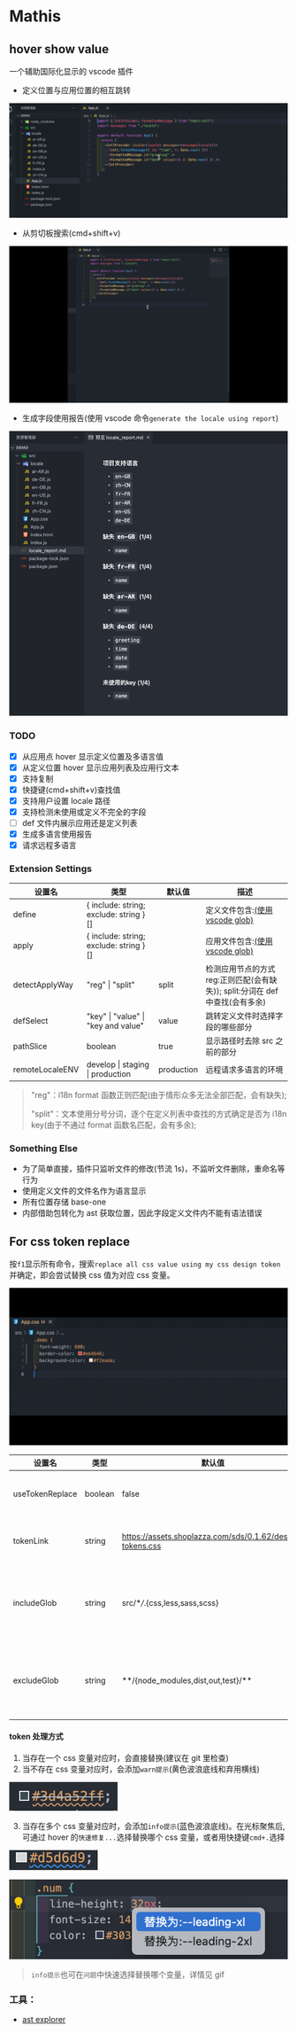 # Mathis

## hover show value

一个辅助国际化显示的 vscode 插件

- 定义位置与应用位置的相互跳转

![](https://github.com/cheapCoder/mathis/blob/develop/img/intro.gif?raw=true)

- 从剪切板搜索(cmd+shift+v)

![](https://github.com/cheapCoder/mathis/blob/develop/img/search.gif?raw=true)

- 生成字段使用报告(使用 vscode 命令`generate the locale using report`)

![](https://github.com/cheapCoder/mathis/blob/develop/img/report.png?raw=true)

### TODO

- [x] 从应用点 hover 显示定义位置及多语言值
- [x] 从定义位置 hover 显示应用列表及应用行文本
- [x] 支持复制
- [x] 快捷键(cmd+shift+v)查找值
- [x] 支持用户设置 locale 路径
- [x] 支持检测未使用或定义不完全的字段
- [ ] def 文件内展示应用还是定义列表
- [x] 生成多语言使用报告
- [x] 请求远程多语言

### Extension Settings

| 设置名          | 类型                                   | 默认值     | 描述                                                                                                   |
| --------------- | -------------------------------------- | ---------- | ------------------------------------------------------------------------------------------------------ |
| define          | { include: string; exclude: string }[] |            | 定义文件包含:[(使用 vscode glob)](https://code.visualstudio.com/api/references/vscode-api#GlobPattern) |
| apply           | { include: string; exclude: string }[] |            | 应用文件包含:[(使用 vscode glob)](https://code.visualstudio.com/api/references/vscode-api#GlobPattern) |
| detectApplyWay  | "reg" \| "split"                       | split      | 检测应用节点的方式<br />reg:正则匹配(会有缺失)); split:分词在 def 中查找(会有多余)                     |
| defSelect       | "key" \| "value" \| "key and value"    | value      | 跳转定义文件时选择字段的哪些部分                                                                       |
| pathSlice       | boolean                                | true       | 显示路径时去除 src 之前的部分                                                                          |
| remoteLocaleENV | develop \| staging \| production       | production | 远程请求多语言的环境                                                                                   |

> "reg"：i18n format 函数正则匹配(由于情形众多无法全部匹配，会有缺失);
>
> "split"：文本使用分号分词，逐个在定义列表中查找的方式确定是否为 i18n key(由于不通过 format 函数名匹配，会有多余);

### Something Else

- 为了简单直接，插件只监听文件的修改(节流 1s)，不监听文件删除，重命名等行为
- 使用定义文件的文件名作为语言显示
- 所有位置存储 base-one
- 内部借助包转化为 ast 获取位置，因此字段定义文件内不能有语法错误

## For css token replace

按`f1`显示所有命令，搜索`replace all css value using my css design token`并确定，即会尝试替换 css 值为对应 css 变量。

![](https://github.com/cheapCoder/mathis/blob/develop/img/replace.gif?raw=true)

| 设置名          | 类型    | 默认值                                                    | 描述                                                                                                           |
| --------------- | ------- | --------------------------------------------------------- | -------------------------------------------------------------------------------------------------------------- |
| useTokenReplace | boolean | false                                                     | 是否开启主题升级功能                                                                                           |
| tokenLink       | string  | https://assets.shoplazza.com/sds/0.1.62/design-tokens.css | 主题升级的 css 链接                                                                                            |
| includeGlob     | string  | src/\*_/_.{css,less,sass,scss}                            | 主题升级涉及文件包含:[(使用 vscode glob)](https://code.visualstudio.com/api/references/vscode-api#GlobPattern) |
| excludeGlob     | string  | \*\*/{node_modules,dist,out,test}/\*\*                    | 主题升级涉及文件排除:[(使用 vscode glob)](https://code.visualstudio.com/api/references/vscode-api#GlobPattern) |

#### token 处理方式

1. 当存在一个 css 变量对应时，会直接替换(建议在 git 里检查)
2. 当不存在 css 变量对应时，会添加`warn提示`(黄色波浪底线和弃用横线)

![](https://github.com/cheapCoder/mathis/blob/develop/img/warn_color.png?raw=true)

3. 当存在多个 css 变量对应时，会添加`info提示`(蓝色波浪底线)。在光标聚焦后,可通过 hover 的`快速修复...`选择替换哪个 css 变量，或者用快捷键`cmd+.`选择

![](https://github.com/cheapCoder/mathis/blob/develop/img/info_color.png?raw=true)

![](https://github.com/cheapCoder/mathis/blob/develop/img/replace.png?raw=true)

> `info提示`也可在`问题`中快速选择替换哪个变量，详情见 gif

### 工具：

- [ast explorer](https://astexplorer.net/)
